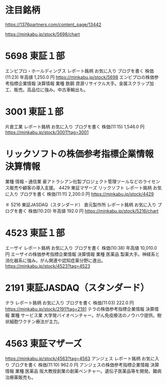 # 注目銘柄
https://1376partners.com/content_page/13442


https://minkabu.jp/stock/5698/chart

# 5698  東証１部
エンビプロ・ホールディングス
レポート銘柄
お気に入り
ブログを書く
株価(11:23) 年高値
1,250.0 円
https://minkabu.jp/stock/5698
エンビプロの株価参考指標企業情報 決算情報
業種 鉄鋼
資源リサイクル大手。金属スクラップ加工、販売。高品位に強み。中古車輸出も。

# 3001  東証１部
片倉工業
レポート銘柄
お気に入り
ブログを書く
株価(11:15) 
1,546.0 円
https://minkabu.jp/stock/3001?tag=3001


# リックソフトの株価参考指標企業情報 決算情報
業種 情報・通信業
豪アトラシアン社製プロジェクト管理ツールなどのライセンス販売や顧客の導入支援。
4429  東証マザーズ
リックソフト
レポート銘柄
お気に入り
ブログを書く
株価(11:11) 
2,200.0 円
https://minkabu.jp/stock/4429

＃ 5216  東証JASDAQ（スタンダード）
倉元製作所
レポート銘柄
お気に入り
ブログを書く
株価(10:20) 年高値
192.0 円
https://minkabu.jp/stock/5216/chart


# 4523  東証１部
エーザイ
レポート銘柄
お気に入り
ブログを書く
株価(10:38) 年高値
10,010.0 円
エーザイの株価参考指標企業情報 決算情報
業種 医薬品
製薬大手。神経系と消化器系に強み。がん関連や認知症薬分野に進出。
https://minkabu.jp/stock/4523?tag=4523

# 2191  東証JASDAQ（スタンダード）
テラ
レポート銘柄
お気に入り
ブログを書く
株価(11:03) 
222.0 円
https://minkabu.jp/stock/2191?tag=2191
テラの株価参考指標企業情報 決算情報
業種 サービス業
大学発バイオベンチャー。がん免疫療法のノウハウ提供。樹状細胞ワクチン療法が主力。


# 4563  東証マザーズ
https://minkabu.jp/stock/4563?tag=4563
アンジェス
レポート銘柄
お気に入り
ブログを書く
株価(11:10) 
962.0 円
アンジェスの株価参考指標企業情報 決算情報
業種 医薬品
阪大教授創業の創薬ベンチャー。遺伝子医薬品等を開発。難病治療薬販売も。

